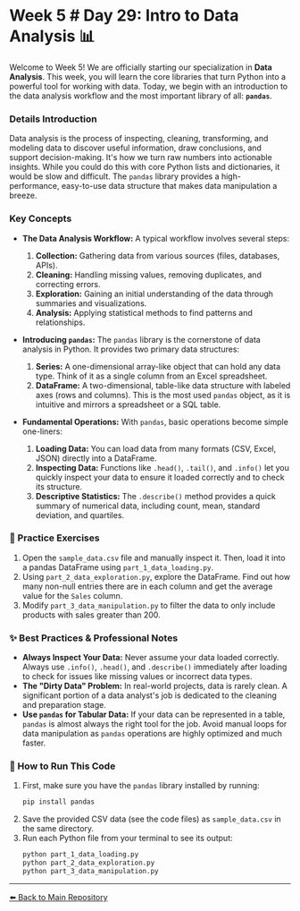 # Week 5 # Day 29: Intro to Data Analysis 📊

Welcome to Week 5! We are officially starting our specialization in **Data Analysis**. This week, you will learn the core libraries that turn Python into a powerful tool for working with data. Today, we begin with an introduction to the data analysis workflow and the most important library of all: **`pandas`**.

### Details Introduction

Data analysis is the process of inspecting, cleaning, transforming, and modeling data to discover useful information, draw conclusions, and support decision-making. It's how we turn raw numbers into actionable insights. While you could do this with core Python lists and dictionaries, it would be slow and difficult. The `pandas` library provides a high-performance, easy-to-use data structure that makes data manipulation a breeze.

### Key Concepts

* **The Data Analysis Workflow:** A typical workflow involves several steps:
    1.  **Collection:** Gathering data from various sources (files, databases, APIs).
    2.  **Cleaning:** Handling missing values, removing duplicates, and correcting errors.
    3.  **Exploration:** Gaining an initial understanding of the data through summaries and visualizations.
    4.  **Analysis:** Applying statistical methods to find patterns and relationships.

* **Introducing `pandas`:** The `pandas` library is the cornerstone of data analysis in Python. It provides two primary data structures:
    1.  **Series:** A one-dimensional array-like object that can hold any data type. Think of it as a single column from an Excel spreadsheet.
    2.  **DataFrame:** A two-dimensional, table-like data structure with labeled axes (rows and columns). This is the most used `pandas` object, as it is intuitive and mirrors a spreadsheet or a SQL table. 

* **Fundamental Operations:** With `pandas`, basic operations become simple one-liners:
    1.  **Loading Data:** You can load data from many formats (CSV, Excel, JSON) directly into a DataFrame.
    2.  **Inspecting Data:** Functions like `.head()`, `.tail()`, and `.info()` let you quickly inspect your data to ensure it loaded correctly and to check its structure.
    3.  **Descriptive Statistics:** The `.describe()` method provides a quick summary of numerical data, including count, mean, standard deviation, and quartiles.

### 📝 Practice Exercises

1.  Open the `sample_data.csv` file and manually inspect it. Then, load it into a pandas DataFrame using `part_1_data_loading.py`.
2.  Using `part_2_data_exploration.py`, explore the DataFrame. Find out how many non-null entries there are in each column and get the average value for the `Sales` column.
3.  Modify `part_3_data_manipulation.py` to filter the data to only include products with sales greater than 200.

### ✨ Best Practices & Professional Notes

* **Always Inspect Your Data:** Never assume your data loaded correctly. Always use `.info()`, `.head()`, and `.describe()` immediately after loading to check for issues like missing values or incorrect data types.
* **The "Dirty Data" Problem:** In real-world projects, data is rarely clean. A significant portion of a data analyst's job is dedicated to the cleaning and preparation stage.
* **Use `pandas` for Tabular Data:** If your data can be represented in a table, `pandas` is almost always the right tool for the job. Avoid manual loops for data manipulation as `pandas` operations are highly optimized and much faster.

### 🏃 How to Run This Code

1.  First, make sure you have the `pandas` library installed by running:
    ```bash
    pip install pandas
    ```
2.  Save the provided CSV data (see the code files) as `sample_data.csv` in the same directory.
3.  Run each Python file from your terminal to see its output:
    ```bash
    python part_1_data_loading.py
    python part_2_data_exploration.py
    python part_3_data_manipulation.py
    ```

---

[⬅️ Back to Main Repository](./README.md)
